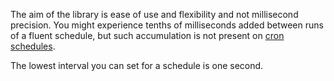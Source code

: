 The aim of the library is ease of use and flexibility and not millisecond precision. You might experience tenths of milliseconds added between runs of a fluent schedule, but such accumulation is not present on [cron schedules](https://fluentscheduler.github.io/cron-expressions).

The lowest interval you can set for a schedule is one second.
